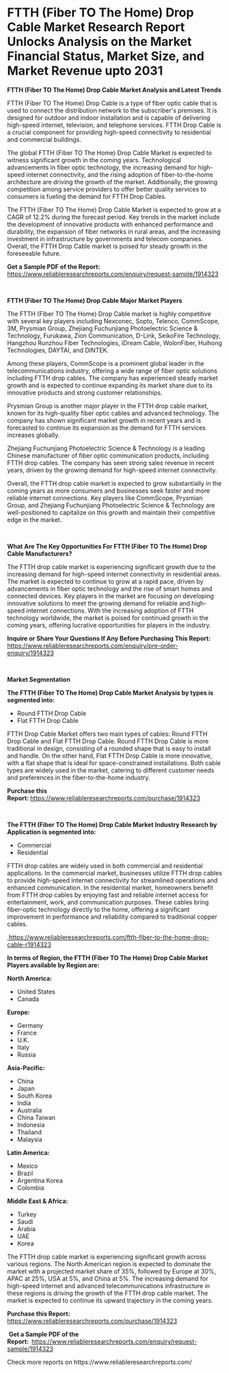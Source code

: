 <p><h1>FTTH (Fiber TO The Home) Drop Cable Market Research Report Unlocks Analysis on the Market Financial Status, Market Size, and Market Revenue upto 2031</h1></p><p><strong>FTTH (Fiber TO The Home) Drop Cable Market Analysis and Latest Trends</strong></p>
<p><p>FTTH (Fiber TO The Home) Drop Cable is a type of fiber optic cable that is used to connect the distribution network to the subscriber's premises. It is designed for outdoor and indoor installation and is capable of delivering high-speed internet, television, and telephone services. FTTH Drop Cable is a crucial component for providing high-speed connectivity to residential and commercial buildings.</p><p>The global FTTH (Fiber TO The Home) Drop Cable Market is expected to witness significant growth in the coming years. Technological advancements in fiber optic technology, the increasing demand for high-speed internet connectivity, and the rising adoption of fiber-to-the-home architecture are driving the growth of the market. Additionally, the growing competition among service providers to offer better quality services to consumers is fueling the demand for FTTH Drop Cables.</p><p>The FTTH (Fiber TO The Home) Drop Cable Market is expected to grow at a CAGR of 12.2% during the forecast period. Key trends in the market include the development of innovative products with enhanced performance and durability, the expansion of fiber networks in rural areas, and the increasing investment in infrastructure by governments and telecom companies. Overall, the FTTH Drop Cable market is poised for steady growth in the foreseeable future.</p></p>
<p><strong>Get a Sample PDF of the Report:&nbsp;</strong> <a href="https://www.reliableresearchreports.com/enquiry/request-sample/1914323">https://www.reliableresearchreports.com/enquiry/request-sample/1914323</a></p>
<p>&nbsp;</p>
<p><strong>FTTH (Fiber TO The Home) Drop Cable Major Market Players</strong></p>
<p><p>The FTTH (Fiber TO The Home) Drop Cable market is highly competitive with several key players including Nexconec, Sopto, Telenco, CommScope, 3M, Prysmian Group, Zhejiang Fuchunjiang Photoelectric Science & Technology, Furukawa, Zion Communication, D-Link, SeikoFire Technology, Hangzhou Runzhou Fiber Technologies, iDream Cable, WolonFiber, Huihong Technologies, DAYTAI, and DINTEK.</p><p>Among these players, CommScope is a prominent global leader in the telecommunications industry, offering a wide range of fiber optic solutions including FTTH drop cables. The company has experienced steady market growth and is expected to continue expanding its market share due to its innovative products and strong customer relationships.</p><p>Prysmian Group is another major player in the FTTH drop cable market, known for its high-quality fiber optic cables and advanced technology. The company has shown significant market growth in recent years and is forecasted to continue its expansion as the demand for FTTH services increases globally.</p><p>Zhejiang Fuchunjiang Photoelectric Science & Technology is a leading Chinese manufacturer of fiber optic communication products, including FTTH drop cables. The company has seen strong sales revenue in recent years, driven by the growing demand for high-speed internet connectivity.</p><p>Overall, the FTTH drop cable market is expected to grow substantially in the coming years as more consumers and businesses seek faster and more reliable internet connections. Key players like CommScope, Prysmian Group, and Zhejiang Fuchunjiang Photoelectric Science & Technology are well-positioned to capitalize on this growth and maintain their competitive edge in the market.</p></p>
<p>&nbsp;</p>
<p><strong>What Are The Key Opportunities For FTTH (Fiber TO The Home) Drop Cable Manufacturers?</strong></p>
<p><p>The FTTH drop cable market is experiencing significant growth due to the increasing demand for high-speed internet connectivity in residential areas. The market is expected to continue to grow at a rapid pace, driven by advancements in fiber optic technology and the rise of smart homes and connected devices. Key players in the market are focusing on developing innovative solutions to meet the growing demand for reliable and high-speed internet connections. With the increasing adoption of FTTH technology worldwide, the market is poised for continued growth in the coming years, offering lucrative opportunities for players in the industry.</p></p>
<p><strong>Inquire or Share Your Questions If Any Before Purchasing This Report:</strong> <a href="https://www.reliableresearchreports.com/enquiry/pre-order-enquiry/1914323">https://www.reliableresearchreports.com/enquiry/pre-order-enquiry/1914323</a></p>
<p>&nbsp;</p>
<p><strong>Market Segmentation</strong></p>
<p><strong>The FTTH (Fiber TO The Home) Drop Cable Market Analysis by types is segmented into:</strong></p>
<p><ul><li>Round FTTH Drop Cable</li><li>Flat FTTH Drop Cable</li></ul></p>
<p><p>FTTH Drop Cable Market offers two main types of cables: Round FTTH Drop Cable and Flat FTTH Drop Cable. Round FTTH Drop Cable is more traditional in design, consisting of a rounded shape that is easy to install and handle. On the other hand, Flat FTTH Drop Cable is more innovative, with a flat shape that is ideal for space-constrained installations. Both cable types are widely used in the market, catering to different customer needs and preferences in the fiber-to-the-home industry.</p></p>
<p><strong>Purchase this Report:&nbsp;</strong><a href="https://www.reliableresearchreports.com/purchase/1914323">https://www.reliableresearchreports.com/purchase/1914323</a></p>
<p>&nbsp;</p>
<p><strong>The FTTH (Fiber TO The Home) Drop Cable Market Industry Research by Application is segmented into:</strong></p>
<p><ul><li>Commercial</li><li>Residential</li></ul></p>
<p><p>FTTH drop cables are widely used in both commercial and residential applications. In the commercial market, businesses utilize FTTH drop cables to provide high-speed internet connectivity for streamlined operations and enhanced communication. In the residential market, homeowners benefit from FTTH drop cables by enjoying fast and reliable internet access for entertainment, work, and communication purposes. These cables bring fiber-optic technology directly to the home, offering a significant improvement in performance and reliability compared to traditional copper cables.</p></p>
<p><a href="https://www.reliableresearchreports.com/ftth-fiber-to-the-home-drop-cable-r1914323">&nbsp;https://www.reliableresearchreports.com/ftth-fiber-to-the-home-drop-cable-r1914323</a></p>
<p><strong>In terms of Region, the FTTH (Fiber TO The Home) Drop Cable Market Players available by Region are:</strong></p>
<p>
    <p> <strong> North America: </strong>
        <ul>
            <li>United States</li>
            <li>Canada</li>
        </ul>
        </p> 
    <p> <strong> Europe: </strong>
        <ul>
            <li>Germany</li>
            <li>France</li>
            <li>U.K.</li>
            <li>Italy</li>
            <li>Russia</li>
        </ul>
        </p> 
    <p> <strong> Asia-Pacific: </strong>
        <ul>
            <li>China</li>
            <li>Japan</li>
            <li>South Korea</li>
            <li>India</li>
            <li>Australia</li>
            <li>China Taiwan</li>
            <li>Indonesia</li>
            <li>Thailand</li>
            <li>Malaysia</li>
        </ul>
        </p> 
    <p> <strong> Latin America: </strong>
        <ul>
            <li>Mexico</li>
            <li>Brazil</li>
            <li>Argentina Korea</li>
            <li>Colombia</li>
        </ul>
        </p> 
    <p> <strong> Middle East & Africa: </strong>
        <ul>
            <li>Turkey</li>
            <li>Saudi</li>
            <li>Arabia</li>
            <li>UAE</li>
            <li>Korea</li>
        </ul>
    </p>
    </p>
<p><p>The FTTH drop cable market is experiencing significant growth across various regions. The North American region is expected to dominate the market with a projected market share of 35%, followed by Europe at 30%, APAC at 25%, USA at 5%, and China at 5%. The increasing demand for high-speed internet and advanced telecommunications infrastructure in these regions is driving the growth of the FTTH drop cable market. The market is expected to continue its upward trajectory in the coming years.</p></p>
<p><strong>Purchase this Report: </strong><a href="https://www.reliableresearchreports.com/purchase/1914323">https://www.reliableresearchreports.com/purchase/1914323</a></p>
<p>&nbsp;<strong>Get a Sample PDF of the Report:&nbsp;&nbsp;</strong><a href="https://www.reliableresearchreports.com/enquiry/request-sample/1914323">https://www.reliableresearchreports.com/enquiry/request-sample/1914323</a></p>
<p><strong></strong></p>
<p>Check more reports on https://www.reliableresearchreports.com/</p>